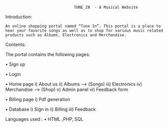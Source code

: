                                   TUNE_IN  - A Musical Website
 
Introduction:

    An online shopping portal named “Tune In”. This portal is a place to hear your favorite songs as well as to shop for various music related products such as Albums, Electronics and Merchandise.
     
Contents:

The portal contains the following pages:

•	Sign up

•	Login

•	Home page
    i)	About us
    ii)	Albums        --> (Songs)
    iii)	Electronics
    iv)	Merchandise   --> (Shop)
    v)	Admin panel
    vi)	Feedback form
    
•	Billing page
    i)	Pdf generation
    
•	Database
    i)	Sign in
    ii)	Billing
    iii)	Feedback

Languages used :
   • HTML ,PHP, SQL
